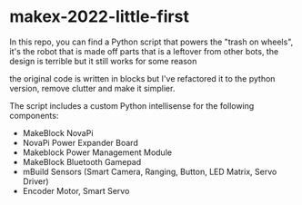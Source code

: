 # makex-2022-little-first
In this repo, you can find a Python script that powers the "trash on wheels",  
it's the robot that is made off parts that is a leftover from other bots, the design is terrible but it still works for some reason

the original code is written in blocks but I've refactored it to the python version, remove clutter and make it simplier.

The script includes a custom Python intellisense for the following components:
- MakeBlock NovaPi
- NovaPi Power Expander Board
- Makeblock Power Management Module
- MakeBlock Bluetooth Gamepad
- mBuild Sensors (Smart Camera, Ranging, Button, LED Matrix, Servo Driver)
- Encoder Motor, Smart Servo